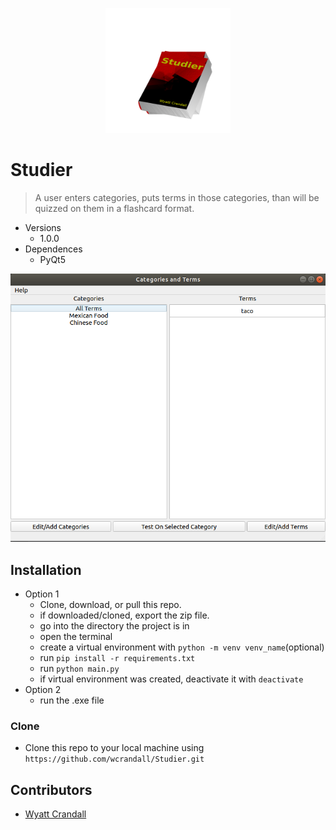 <p align="center">
   <img width="200px" height="200px" title="StudierLogo" alt="StudierLogo" src="StudierLogo.png" >
</p>

# Studier

> A user enters categories, puts terms in those categories, than will be quizzed on them in a flashcard format. 

* Versions 
    * 1.0.0
* Dependences 
    * PyQt5




<img src="StudierHomeScreen.png" title="StudierHomeScreen" alt="StudierHomeScreen">














## Installation

* Option 1 
    * Clone, download, or pull this repo. 
    * if downloaded/cloned, export the zip file.
    * go into the directory the project is in
    * open the terminal 
    * create a virtual environment with `python -m venv venv_name`(optional)
    * run `pip install -r requirements.txt`
    * run `python main.py`
    * if virtual environment was created, deactivate it with `deactivate`
* Option 2 
    * run the .exe file

### Clone

- Clone this repo to your local machine using `https://github.com/wcrandall/Studier.git`

## Contributors
* <a href="https://github.com/wcrandall"> Wyatt Crandall </a>
